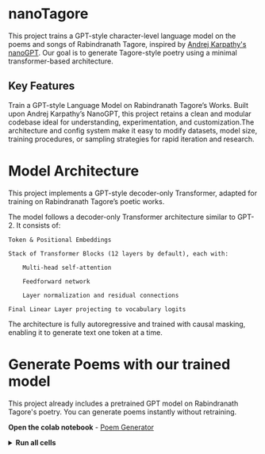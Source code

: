 # nanoTagore   
This project trains a GPT-style character-level language model on the poems and songs of Rabindranath Tagore, inspired by [Andrej Karpathy's nanoGPT](https://github.com/karpathy/nanoGPT). Our goal is to generate Tagore-style poetry using a minimal transformer-based architecture.


## Key Features 

Train a GPT-style Language Model on Rabindranath Tagore’s Works.
Built upon Andrej Karpathy’s NanoGPT, this project retains a clean and modular codebase ideal for understanding, experimentation, and customization.The architecture and config system make it easy to modify datasets, model size, training procedures, or sampling strategies for rapid iteration and research.

# Model Architecture 

This project implements a GPT-style decoder-only Transformer, adapted for training on Rabindranath Tagore’s poetic works.

The model follows a decoder-only Transformer architecture similar to GPT-2. It consists of:

    Token & Positional Embeddings

    Stack of Transformer Blocks (12 layers by default), each with:

        Multi-head self-attention

        Feedforward network

        Layer normalization and residual connections

    Final Linear Layer projecting to vocabulary logits

The architecture is fully autoregressive and trained with causal masking, enabling it to generate text one token at a time.

# Generate Poems with our trained model
This project already includes a pretrained GPT model on Rabindranath Tagore's poetry. You can generate poems instantly without retraining.

 **Open the colab notebook** - [Poem Generator](https://colab.research.google.com/drive/1v9u1bhSiwpGdul3WhpK8yy402JgjR0S-?usp=sharing)
 
<details>
  <summary><strong> Run all cells</strong></summary>

  - Automatically download the pretrained model (ckpt.pt)
  - Load it using sample.py
  - Generate beautiful poems in the style of Tagore


</details>




